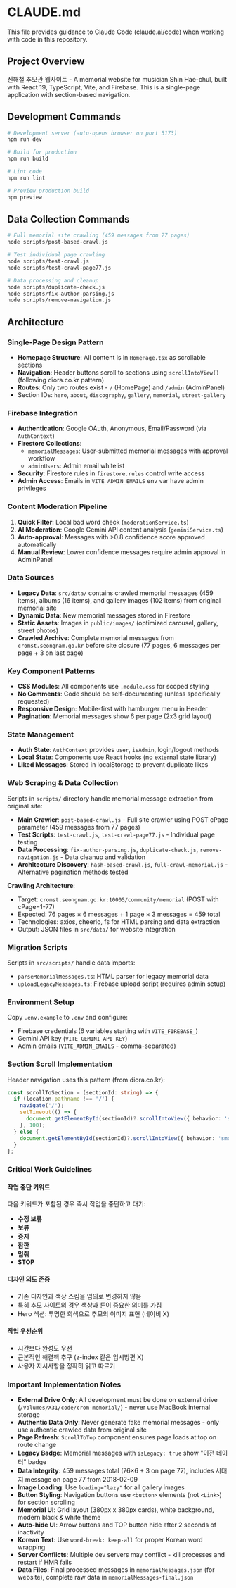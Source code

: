 # CLAUDE.md

This file provides guidance to Claude Code (claude.ai/code) when working with code in this repository.

## Project Overview

신해철 추모관 웹사이트 - A memorial website for musician Shin Hae-chul, built with React 19, TypeScript, Vite, and Firebase. This is a single-page application with section-based navigation.

## Development Commands

```bash
# Development server (auto-opens browser on port 5173)
npm run dev

# Build for production
npm run build

# Lint code
npm run lint

# Preview production build
npm preview
```

## Data Collection Commands

```bash
# Full memorial site crawling (459 messages from 77 pages)
node scripts/post-based-crawl.js

# Test individual page crawling
node scripts/test-crawl.js
node scripts/test-crawl-page77.js

# Data processing and cleanup
node scripts/duplicate-check.js
node scripts/fix-author-parsing.js
node scripts/remove-navigation.js
```

## Architecture

### Single-Page Design Pattern
- **Homepage Structure**: All content is in `HomePage.tsx` as scrollable sections
- **Navigation**: Header buttons scroll to sections using `scrollIntoView()` (following diora.co.kr pattern)
- **Routes**: Only two routes exist - `/` (HomePage) and `/admin` (AdminPanel)
- Section IDs: `hero`, `about`, `discography`, `gallery`, `memorial`, `street-gallery`

### Firebase Integration
- **Authentication**: Google OAuth, Anonymous, Email/Password (via `AuthContext`)
- **Firestore Collections**:
  - `memorialMessages`: User-submitted memorial messages with approval workflow
  - `adminUsers`: Admin email whitelist
- **Security**: Firestore rules in `firestore.rules` control write access
- **Admin Access**: Emails in `VITE_ADMIN_EMAILS` env var have admin privileges

### Content Moderation Pipeline
1. **Quick Filter**: Local bad word check (`moderationService.ts`)
2. **AI Moderation**: Google Gemini API content analysis (`geminiService.ts`)
3. **Auto-approval**: Messages with >0.8 confidence score approved automatically
4. **Manual Review**: Lower confidence messages require admin approval in AdminPanel

### Data Sources
- **Legacy Data**: `src/data/` contains crawled memorial messages (459 items), albums (16 items), and gallery images (102 items) from original memorial site
- **Dynamic Data**: New memorial messages stored in Firestore
- **Static Assets**: Images in `public/images/` (optimized carousel, gallery, street photos)
- **Crawled Archive**: Complete memorial messages from `cromst.seongnam.go.kr` before site closure (77 pages, 6 messages per page + 3 on last page)

### Key Component Patterns
- **CSS Modules**: All components use `.module.css` for scoped styling
- **No Comments**: Code should be self-documenting (unless specifically requested)
- **Responsive Design**: Mobile-first with hamburger menu in Header
- **Pagination**: Memorial messages show 6 per page (2x3 grid layout)

### State Management
- **Auth State**: `AuthContext` provides `user`, `isAdmin`, login/logout methods
- **Local State**: Components use React hooks (no external state library)
- **Liked Messages**: Stored in localStorage to prevent duplicate likes

### Web Scraping & Data Collection
Scripts in `scripts/` directory handle memorial message extraction from original site:
- **Main Crawler**: `post-based-crawl.js` - Full site crawler using POST cPage parameter (459 messages from 77 pages)
- **Test Scripts**: `test-crawl.js`, `test-crawl-page77.js` - Individual page testing
- **Data Processing**: `fix-author-parsing.js`, `duplicate-check.js`, `remove-navigation.js` - Data cleanup and validation
- **Architecture Discovery**: `hash-based-crawl.js`, `full-crawl-memorial.js` - Alternative pagination methods tested

**Crawling Architecture**:
- Target: `cromst.seongnam.go.kr:10005/community/memorial` (POST with cPage=1-77)
- Expected: 76 pages × 6 messages + 1 page × 3 messages = 459 total
- Technologies: axios, cheerio, fs for HTML parsing and data extraction
- Output: JSON files in `src/data/` for website integration

### Migration Scripts
Scripts in `src/scripts/` handle data imports:
- `parseMemorialMessages.ts`: HTML parser for legacy memorial data
- `uploadLegacyMessages.ts`: Firebase upload script (requires admin setup)

### Environment Setup
Copy `.env.example` to `.env` and configure:
- Firebase credentials (6 variables starting with `VITE_FIREBASE_`)
- Gemini API key (`VITE_GEMINI_API_KEY`)
- Admin emails (`VITE_ADMIN_EMAILS` - comma-separated)

### Section Scroll Implementation
Header navigation uses this pattern (from diora.co.kr):
```typescript
const scrollToSection = (sectionId: string) => {
  if (location.pathname !== '/') {
    navigate('/');
    setTimeout(() => {
      document.getElementById(sectionId)?.scrollIntoView({ behavior: 'smooth' });
    }, 100);
  } else {
    document.getElementById(sectionId)?.scrollIntoView({ behavior: 'smooth' });
  }
};
```

### Critical Work Guidelines

#### 작업 중단 키워드
다음 키워드가 포함된 경우 즉시 작업을 중단하고 대기:
- **수정 보류**
- **보류**
- **중지**
- **잠깐**
- **멈춰**
- **STOP**

#### 디자인 의도 존중
- 기존 디자인과 색상 스킴을 임의로 변경하지 않음
- 특히 추모 사이트의 경우 색상과 톤이 중요한 의미를 가짐
- Hero 섹션: 투명한 회색으로 추모의 이미지 표현 (네이비 X)

#### 작업 우선순위
- 시간보다 완성도 우선
- 근본적인 해결책 추구 (z-index 같은 임시방편 X)
- 사용자 지시사항을 정확히 읽고 따르기

### Important Implementation Notes
- **External Drive Only**: All development must be done on external drive (`/Volumes/X31/code/crom-memorial/`) - never use MacBook internal storage
- **Authentic Data Only**: Never generate fake memorial messages - only use authentic crawled data from original site
- **Page Refresh**: `ScrollToTop` component ensures page loads at top on route change
- **Legacy Badge**: Memorial messages with `isLegacy: true` show "이전 데이터" badge
- **Data Integrity**: 459 messages total (76×6 + 3 on page 77), includes 서태지 message on page 77 from 2018-02-09
- **Image Loading**: Use `loading="lazy"` for all gallery images
- **Button Styling**: Navigation buttons use `<button>` elements (not `<Link>`) for section scrolling
- **Memorial UI**: Grid layout (380px x 380px cards), white background, modern black & white theme
- **Auto-hide UI**: Arrow buttons and TOP button hide after 2 seconds of inactivity
- **Korean Text**: Use `word-break: keep-all` for proper Korean word wrapping
- **Server Conflicts**: Multiple dev servers may conflict - kill processes and restart if HMR fails
- **Data Files**: Final processed messages in `memorialMessages.json` (for website), complete raw data in `memorialMessages-final.json`